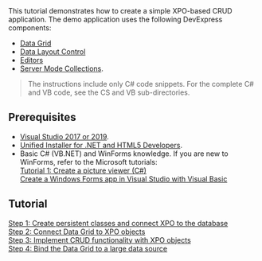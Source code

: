 <br />
<br />

This tutorial demonstrates how to create a simple XPO-based CRUD application. The demo application uses the following DevExpress components:
  - [Data Grid](https://docs.devexpress.com/WindowsForms/3455/controls-and-libraries/data-grid)
  - [Data Layout Control](https://docs.devexpress.com/WindowsForms/4921/controls-and-libraries/form-layout-managers/layout-and-data-layout-controls/data-layout-control)
  - [Editors](https://docs.devexpress.com/WindowsForms/4712/controls-and-libraries/editors-and-simple-controls/simple-editors/product-information/editors)
  - [Server Mode Collections](https://docs.devexpress.com/WindowsForms/8398/controls-and-libraries/data-grid/data-binding/large-data-sources-server-and-instant-feedback-modes).

>The instructions include only C# code snippets. For the complete C# and VB code, see the CS and VB sub-directories.  


## Prerequisites

* [Visual Studio 2017 or 2019](https://visualstudio.microsoft.com/vs/).
* [Unified Installer for .NET and HTML5 Developers](https://www.devexpress.com/Products/Try/).
* Basic C# (VB.NET) and WinForms knowledge. If you are new to WinForms, refer to the Microsoft tutorials:   
  [Tutorial 1: Create a picture viewer (C#)](https://docs.microsoft.com/en-us/visualstudio/ide/tutorial-1-create-a-picture-viewer)   
  [Create a Windows Forms app in Visual Studio with Visual Basic](https://docs.microsoft.com/en-us/visualstudio/ide/create-a-visual-basic-winform-in-visual-studio)  

## Tutorial

[Step 1: Create persistent classes and connect XPO to the database](/create-persistent-classes-and-connect-xpo-to-database.md)   
[Step 2: Connect Data Grid to XPO objects](/connect-data-grid-to-xpo-objects.md)  
[Step 3: Implement CRUD functionality with XPO objects](/implement-crud-functionality-with-xpo-objects.md)   
[Step 4: Bind the Data Grid to a large data source](/bind-the-data-grid-to-large-data-source.md)

